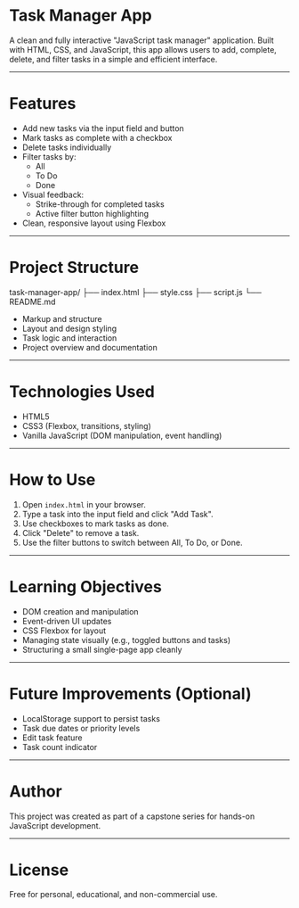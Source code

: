 # Task Manager App

A clean and fully interactive "JavaScript task manager" application. Built with HTML, CSS, and JavaScript, this app allows users to add, complete, delete, and filter tasks in a simple and efficient interface.

----------------------------------------------------------

# Features

- Add new tasks via the input field and button
- Mark tasks as complete with a checkbox
- Delete tasks individually
- Filter tasks by:
    - All
    - To Do
    - Done
- Visual feedback:
    - Strike-through for completed tasks
    - Active filter button highlighting
- Clean, responsive layout using Flexbox

----------------------------------------------------------

# Project Structure

task-manager-app/
├── index.html
├── style.css
├── script.js
└── README.md

- Markup and structure
- Layout and design styling
- Task logic and interaction
- Project overview and documentation

----------------------------------------------------------

# Technologies Used

- HTML5
- CSS3 (Flexbox, transitions, styling)
- Vanilla JavaScript (DOM manipulation, event handling)

----------------------------------------------------------

# How to Use

1. Open `index.html` in your browser.
2. Type a task into the input field and click "Add Task".
3. Use checkboxes to mark tasks as done.
4. Click "Delete" to remove a task.
5. Use the filter buttons to switch between All, To Do, or Done.

----------------------------------------------------------

# Learning Objectives

- DOM creation and manipulation
- Event-driven UI updates
- CSS Flexbox for layout
- Managing state visually (e.g., toggled buttons and tasks)
- Structuring a small single-page app cleanly

----------------------------------------------------------

# Future Improvements (Optional)

- LocalStorage support to persist tasks
- Task due dates or priority levels
- Edit task feature
- Task count indicator

----------------------------------------------------------

# Author

This project was created as part of a capstone series for hands-on JavaScript development.

----------------------------------------------------------

# License

Free for personal, educational, and non-commercial use.

